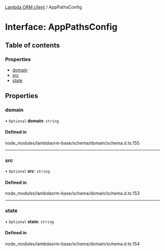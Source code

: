 [Lambda ORM client](../README.md) / AppPathsConfig

# Interface: AppPathsConfig

## Table of contents

### Properties

- [domain](AppPathsConfig.md#domain)
- [src](AppPathsConfig.md#src)
- [state](AppPathsConfig.md#state)

## Properties

### domain

• `Optional` **domain**: `string`

#### Defined in

node_modules/lambdaorm-base/schema/domain/schema.d.ts:155

___

### src

• `Optional` **src**: `string`

#### Defined in

node_modules/lambdaorm-base/schema/domain/schema.d.ts:153

___

### state

• `Optional` **state**: `string`

#### Defined in

node_modules/lambdaorm-base/schema/domain/schema.d.ts:154
